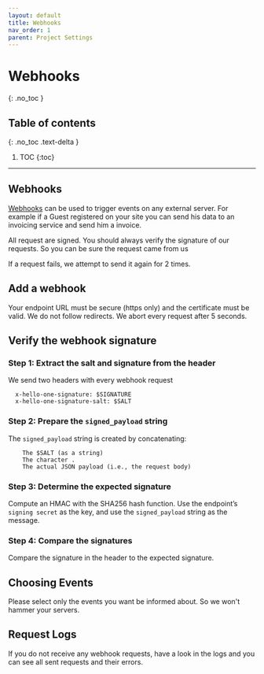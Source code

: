 ```yaml
---
layout: default
title: Webhooks
nav_order: 1
parent: Project Settings
---
```


# Webhooks
{: .no_toc }

## Table of contents
{: .no_toc .text-delta }

1. TOC
{:toc}

---

## Webhooks

[Webhooks](https://en.wikipedia.org/wiki/Webhook) can be used to trigger events on any external server.
For example if a Guest registered on your site you can send his data to an invoicing service and send him a invoice.

All request are signed. You should always verify the signature of our requests. So you can be sure the request came from us

If a request fails, we attempt to send it again for 2 times.


## Add a webhook
Your endpoint URL must be secure (https only) and the certificate must be valid.
We do not follow redirects. We abort every request after 5 seconds.


## Verify the webhook signature


### Step 1: Extract the salt and signature from the header

We send two headers with every webhook request
```
  x-hello-one-signature: $SIGNATURE
  x-hello-one-signature-salt: $SALT
```

### Step 2: Prepare the `signed_payload` string

The `signed_payload` string is created by concatenating:
```
    The $SALT (as a string)
    The character .
    The actual JSON payload (i.e., the request body)
```

### Step 3: Determine the expected signature

Compute an HMAC with the SHA256 hash function. Use the endpoint’s `signing secret` as the key, and use the `signed_payload` string as the message.

### Step 4: Compare the signatures

Compare the signature in the header to the expected signature.

## Choosing Events
Please select only the events you want be informed about. So we won't hammer your servers.


## Request Logs
If you do not receive any webhook requests, have a look in the logs and you can see all sent requests and their errors.

